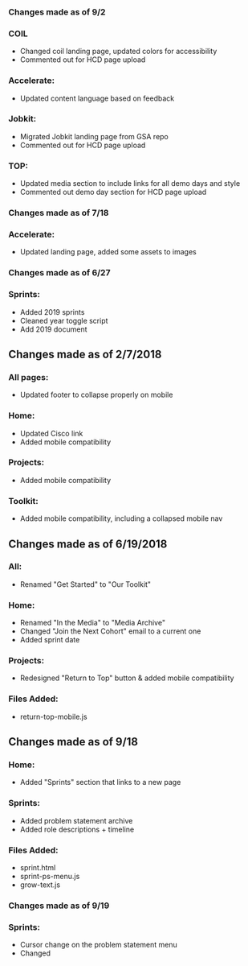 ### Changes made as of 9/2
### COIL
* Changed coil landing page, updated colors for accessibility 
* Commented out for HCD page upload

### Accelerate:
* Updated content language based on feedback 

### Jobkit:
* Migrated Jobkit landing page from GSA repo 
* Commented out for HCD page upload

### TOP: 
* Updated media section to include links for all demo days and style
* Commented out demo day section for HCD page upload


### Changes made as of 7/18

### Accelerate:
* Updated landing page, added some assets to images

### Changes made as of 6/27

### Sprints:
* Added 2019 sprints
* Cleaned year toggle script
* Add 2019 document

## Changes made as of 2/7/2018

### All pages:
* Updated footer to collapse properly on mobile

### Home:
* Updated Cisco link
* Added mobile compatibility

### Projects:
* Added mobile compatibility

### Toolkit:
* Added mobile compatibility, including a collapsed mobile nav

## Changes made as of 6/19/2018

### All:
* Renamed "Get Started" to "Our Toolkit"

### Home:
* Renamed "In the Media" to "Media Archive"
* Changed "Join the Next Cohort" email to a current one
* Added sprint date

### Projects:
* Redesigned "Return to Top" button & added mobile compatibility

### Files Added:
* return-top-mobile.js

## Changes made as of 9/18

### Home:
* Added "Sprints" section that links to a new page

### Sprints:
* Added problem statement archive
* Added role descriptions + timeline

### Files Added:
* sprint.html
* sprint-ps-menu.js
* grow-text.js

### Changes made as of 9/19

### Sprints:
* Cursor change on the problem statement menu
* Changed <title> tag to match other parts of the site

### All Pages:
* Updated the nav menu to include the sprints page
* Changed titles of links ("See the Projects" > "Projects" and "Our Toolkit" > "Toolkit")
* Changed padding between links on mobile version so they fit on one screen

### Changes made as of 10/17
* All PDF links on Sprints page open to new windows

### Changes made as of 2/22
* Added more projects to project gallery
* Added image thumbnails of corresponding projects

### Changes made as of 2/27
## Files Added
* action.html
* contact.html

## Other Updates
* Major redesign of site
* Added visual elements and image files
* Restructured design of the content boxes to add roundedness and updated visuals
* Changed featured projects on the homepage
* Updated site map in footer and contact link (now goes to the contact page)
* Added embedded Typeform for contact page
* Added new data filters for the projects page

### Changes made as of 3/1
* Homepage media archive edits
* Projects in Action edits
* Mobile formatting for the get involved cards
* Updated project links

### Changes made as of 3/12
* Updated media archive and homepage project gallery
* Fixed links

### Changes made as of 4/4
* Added unlisted proposal.html page
